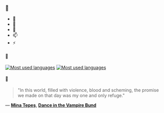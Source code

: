 ### 👋

- 🔭
- 🌱
- 💬
- 📫
- ⚡

#### 🧏

[![Most used languages](https://github-readme-stats-aynah.vercel.app/api/top-langs/?username=aynh&theme=solarized-dark&langs_count=6&layout=compact&hide_title=true)](https://github.com/anuraghazra/github-readme-stats#gh-dark-mode-only)
[![Most used languages](https://github-readme-stats-aynah.vercel.app/api/top-langs/?username=aynh&theme=solarized-light&langs_count=6&layout=compact&hide_title=true)](https://github.com/anuraghazra/github-readme-stats#gh-light-mode-only)

#### 💬

> "In this world, filled with violence, blood and scheming, the promise we made on that day was my one and only refuge."

&mdash; [**Mina Tepeş**](https://myanimelist.net/character.php?q=Mina%20Tepe%C5%9F&cat=character), [**Dance in the Vampire Bund**](https://myanimelist.net/search/all?q=Dance%20in%20the%20Vampire%20Bund&cat=all)
